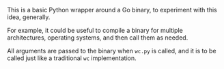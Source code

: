 
This is a basic Python wrapper around a Go binary, to experiment with
this idea, generally.

For example, it could be useful to compile a binary for multiple
architectures, operating systems, and then call them as needed.

All arguments are passed to the binary when `wc.py` is called, and it
is to be called just like a traditional `wc` implementation.